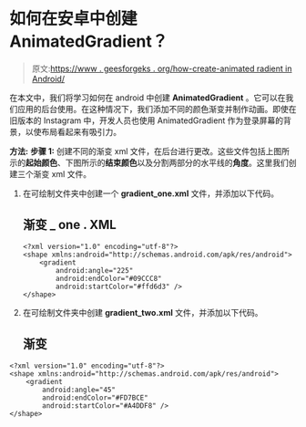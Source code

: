 # 如何在安卓中创建 AnimatedGradient？

> 原文:[https://www . geesforgeks . org/how-create-animated radient in Android/](https://www.geeksforgeeks.org/how-to-create-animatedgradient-in-android/)

在本文中，我们将学习如何在 android 中创建 **AnimatedGradient** 。它可以在我们应用的后台使用。在这种情况下，我们添加不同的颜色渐变并制作动画。即使在旧版本的 Instagram 中，开发人员也使用 AnimatedGradient 作为登录屏幕的背景，以使布局看起来有吸引力。

**方法:**
**步骤 1:** 创建不同的渐变 xml 文件，在后台进行更改。这些文件包括上图所示的**起始颜色**、下图所示的**结束颜色**以及分割两部分的水平线的**角度**。这里我们创建三个渐变 xml 文件。

1.  在可绘制文件夹中创建一个 **gradient_one.xml** 文件，并添加以下代码。

    ## 渐变 _ one . XML

    ```
    <?xml version="1.0" encoding="utf-8"?>
    <shape xmlns:android="http://schemas.android.com/apk/res/android">
        <gradient
            android:angle="225"
            android:endColor="#09CCC8"
            android:startColor="#ffd6d3" />
    </shape>
    ```

2.  在可绘制文件夹中创建 **gradient_two.xml** 文件，并添加以下代码。

    ## 渐变

```
<?xml version="1.0" encoding="utf-8"?>
<shape xmlns:android="http://schemas.android.com/apk/res/android">
    <gradient
        android:angle="45"
        android:endColor="#FD7BCE"
        android:startColor="#A4DDF8" />
</shape>
```